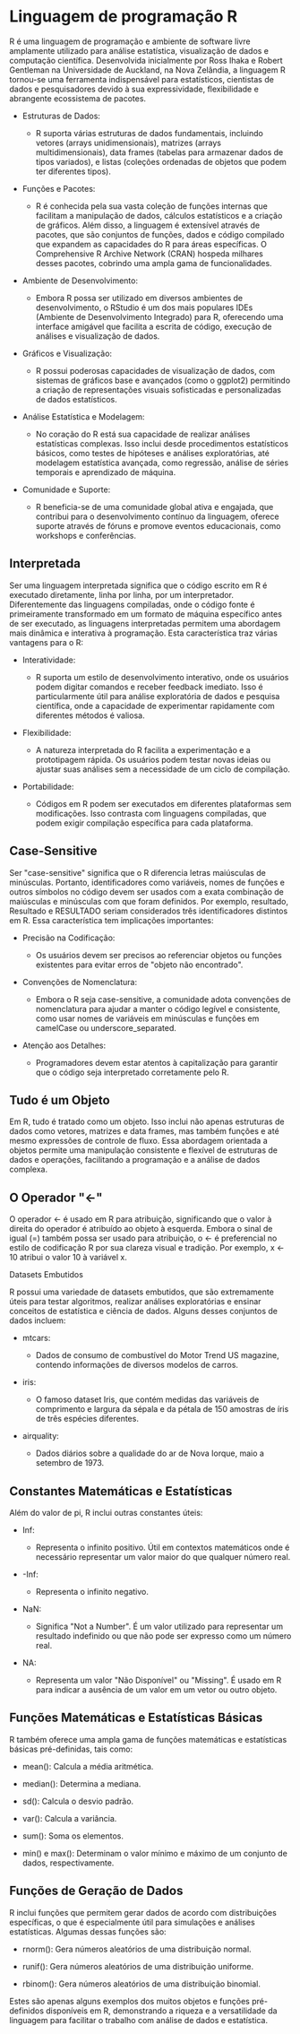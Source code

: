 # Linguagem de programação R

R é uma linguagem de programação e ambiente de software livre amplamente utilizado para análise estatística, visualização de dados e computação científica. Desenvolvida inicialmente por Ross Ihaka e Robert Gentleman na Universidade de Auckland, na Nova Zelândia, a linguagem R tornou-se uma ferramenta indispensável para estatísticos, cientistas de dados e pesquisadores devido à sua expressividade, flexibilidade e abrangente ecossistema de pacotes.

* Estruturas de Dados: 
    * R suporta várias estruturas de dados fundamentais, incluindo vetores (arrays unidimensionais), matrizes (arrays multidimensionais), data frames (tabelas para armazenar dados de tipos variados), e listas (coleções ordenadas de objetos que podem ter diferentes tipos).

* Funções e Pacotes:
    * R é conhecida pela sua vasta coleção de funções internas que facilitam a manipulação de dados, cálculos estatísticos e a criação de gráficos. Além disso, a linguagem é extensível através de pacotes, que são conjuntos de funções, dados e código compilado que expandem as capacidades do R para áreas específicas. O Comprehensive R Archive Network (CRAN) hospeda milhares desses pacotes, cobrindo uma ampla gama de funcionalidades.

* Ambiente de Desenvolvimento: 
    * Embora R possa ser utilizado em diversos ambientes de desenvolvimento, o RStudio é um dos mais populares IDEs (Ambiente de Desenvolvimento Integrado) para R, oferecendo uma interface amigável que facilita a escrita de código, execução de análises e visualização de dados.

* Gráficos e Visualização: 
    * R possui poderosas capacidades de visualização de dados, com sistemas de gráficos base e avançados (como o ggplot2) permitindo a criação de representações visuais sofisticadas e personalizadas de dados estatísticos.

* Análise Estatística e Modelagem: 
    * No coração do R está sua capacidade de realizar análises estatísticas complexas. Isso inclui desde procedimentos estatísticos básicos, como testes de hipóteses e análises exploratórias, até modelagem estatística avançada, como regressão, análise de séries temporais e aprendizado de máquina.

* Comunidade e Suporte: 
    * R beneficia-se de uma comunidade global ativa e engajada, que contribui para o desenvolvimento contínuo da linguagem, oferece suporte através de fóruns e promove eventos educacionais, como workshops e conferências.


## Interpretada

Ser uma linguagem interpretada significa que o código escrito em R é executado diretamente, linha por linha, por um interpretador. Diferentemente das linguagens compiladas, onde o código fonte é primeiramente transformado em um formato de máquina específico antes de ser executado, as linguagens interpretadas permitem uma abordagem mais dinâmica e interativa à programação. Esta característica traz várias vantagens para o R:

* Interatividade: 
    * R suporta um estilo de desenvolvimento interativo, onde os usuários podem digitar comandos e receber feedback imediato. Isso é particularmente útil para análise exploratória de dados e pesquisa científica, onde a capacidade de experimentar rapidamente com diferentes métodos é valiosa.
    
* Flexibilidade: 
    * A natureza interpretada do R facilita a experimentação e a prototipagem rápida. Os usuários podem testar novas ideias ou ajustar suas análises sem a necessidade de um ciclo de compilação.
    
* Portabilidade: 
    * Códigos em R podem ser executados em diferentes plataformas sem modificações. Isso contrasta com linguagens compiladas, que podem exigir compilação específica para cada plataforma.

## Case-Sensitive

Ser "case-sensitive" significa que o R diferencia letras maiúsculas de minúsculas. Portanto, identificadores como variáveis, nomes de funções e outros símbolos no código devem ser usados com a exata combinação de maiúsculas e minúsculas com que foram definidos. Por exemplo, resultado, Resultado e RESULTADO seriam considerados três identificadores distintos em R. Essa característica tem implicações importantes:

* Precisão na Codificação: 
    * Os usuários devem ser precisos ao referenciar objetos ou funções existentes para evitar erros de "objeto não encontrado".
    
* Convenções de Nomenclatura: 
    * Embora o R seja case-sensitive, a comunidade adota convenções de nomenclatura para ajudar a manter o código legível e consistente, como usar nomes de variáveis em minúsculas e funções em camelCase ou underscore_separated.
    
* Atenção aos Detalhes: 
    * Programadores devem estar atentos à capitalização para garantir que o código seja interpretado corretamente pelo R.


## Tudo é um Objeto

Em R, tudo é tratado como um objeto. Isso inclui não apenas estruturas de dados como vetores, matrizes e data frames, mas também funções e até mesmo expressões de controle de fluxo. Essa abordagem orientada a objetos permite uma manipulação consistente e flexível de estruturas de dados e operações, facilitando a programação e a análise de dados complexa.


## O Operador "<-"

O operador <- é usado em R para atribuição, significando que o valor à direita do operador é atribuído ao objeto à esquerda. Embora o sinal de igual (=) também possa ser usado para atribuição, o <- é preferencial no estilo de codificação R por sua clareza visual e tradição. Por exemplo, x <- 10 atribui o valor 10 à variável x.

Datasets Embutidos

R possui uma variedade de datasets embutidos, que são extremamente úteis para testar algoritmos, realizar análises exploratórias e ensinar conceitos de estatística e ciência de dados. Alguns desses conjuntos de dados incluem:

* mtcars: 
    * Dados de consumo de combustível do Motor Trend US magazine, contendo informações de diversos modelos de carros.
    
* iris: 
    * O famoso dataset Iris, que contém medidas das variáveis de comprimento e largura da sépala e da pétala de 150 amostras de íris de três espécies diferentes.
    
* airquality: 
    * Dados diários sobre a qualidade do ar de Nova Iorque, maio a setembro de 1973.

## Constantes Matemáticas e Estatísticas

Além do valor de pi, R inclui outras constantes úteis:

* Inf:
    * Representa o infinito positivo. Útil em contextos matemáticos onde é necessário representar um valor maior do que qualquer número real.

* -Inf:
    * Representa o infinito negativo.

* NaN: 
    * Significa "Not a Number". É um valor utilizado para representar um resultado indefinido ou que não pode ser expresso como um número real.

* NA:
    * Representa um valor "Não Disponível" ou "Missing". É usado em R para indicar a ausência de um valor em um vetor ou outro objeto.

## Funções Matemáticas e Estatísticas Básicas

R também oferece uma ampla gama de funções matemáticas e estatísticas básicas pré-definidas, tais como:

* mean(): Calcula a média aritmética.

* median(): Determina a mediana.

* sd(): Calcula o desvio padrão.

* var(): Calcula a variância.

* sum(): Soma os elementos.

* min() e max(): Determinam o valor mínimo e máximo de um conjunto de dados, respectivamente.

## Funções de Geração de Dados

R inclui funções que permitem gerar dados de acordo com distribuições específicas, o que é especialmente útil para simulações e análises estatísticas. Algumas dessas funções são:

* rnorm(): Gera números aleatórios de uma distribuição normal.

* runif(): Gera números aleatórios de uma distribuição uniforme.

* rbinom(): Gera números aleatórios de uma distribuição binomial.

Estes são apenas alguns exemplos dos muitos objetos e funções pré-definidos disponíveis em R, demonstrando a riqueza e a versatilidade da linguagem para facilitar o trabalho com análise de dados e estatística.